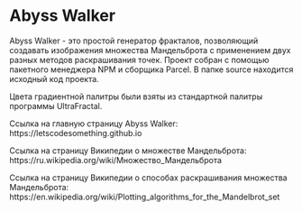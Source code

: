 # Abyss Walker
Abyss Walker - это простой генератор фракталов, позволяющий создавать изображения множества Мандельброта с применением двух разных методов раскрашивания точек.
Проект собран с помощью пакетного менеджера NPM и сборщика Parcel. В папке source находится исходный код проекта.

Цвета градиентной палитры были взяты из стандартной палитры программы UltraFractal.

<p>Ссылка на главную страницу Abyss Walker: https://letscodesomething.github.io</p>
<p>Ссылка на страницу Википедии о множестве Мандельброта: https://ru.wikipedia.org/wiki/Множество_Мандельброта</p>
<p>Ссылка на страницу Википедии о способах раскрашивания множества Мандельброта: https://en.wikipedia.org/wiki/Plotting_algorithms_for_the_Mandelbrot_set</p>
